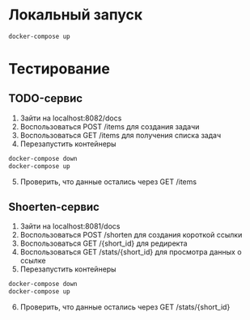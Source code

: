 # Локальный запуск

```bash
docker-compose up
```

# Тестирование
## TODO-сервис
1. Зайти на localhost:8082/docs
2. Воспользоваться POST /items для создания задачи
3. Воспользоваться GET /items для получения списка задач
4. Перезапустить контейнеры
```bash
docker-compose down
docker-compose up
```
5. Проверить, что данные остались через GET /items 

## Shoerten-сервис
1. Зайти на localhost:8081/docs
2. Воспользоваться POST /shorten для создания короткой ссылки
3. Воспользоваться GET /{short_id} для редиректа
4. Воспользоваться GET /stats/{short_id} для просмотра данных о ссылке
5. Перезапустить контейнеры
```bash
docker-compose down
docker-compose up
```
6. Проверить, что данные остались через GET /stats/{short_id}